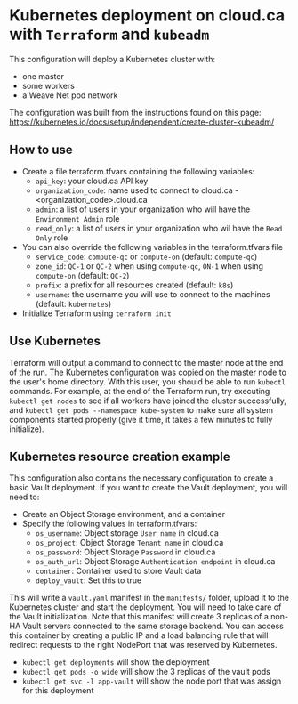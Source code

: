 # Kubernetes deployment on cloud.ca with `Terraform` and `kubeadm`

This configuration will deploy a Kubernetes cluster with:
- one master
- some workers
- a Weave Net pod network

The configuration was built from the instructions found on this page:
https://kubernetes.io/docs/setup/independent/create-cluster-kubeadm/

## How to use

- Create a file terraform.tfvars containing the following variables:
  - `api_key`: your cloud.ca API key
  - `organization_code`: name used to connect to cloud.ca - \<organization_code>.cloud.ca
  - `admin`: a list of users in your organization who will have the `Environment Admin` role
  - `read_only`: a list of users in your organization who wil have the `Read Only` role
- You can also override the following variables in the terraform.tfvars file
  - `service_code`: `compute-qc` or `compute-on` (default: `compute-qc`)
  - `zone_id`: `QC-1` or `QC-2` when using `compute-qc`, `ON-1` when using `compute-on` (default: `QC-2`)
  - `prefix`: a prefix for all resources created (default: `k8s`)
  - `username`: the username you will use to connect to the machines (default: `kubernetes`)
- Initialize Terraform using `terraform init`

## Use Kubernetes

Terraform will output a command to connect to the master node at the end of the run.
The Kubernetes configuration was copied on the master node to the user's home directory.
With this user, you should be able to run `kubectl` commands. For example, at the end of
the Terraform run, try executing `kubectl get nodes` to see if all workers have joined
the cluster successfully, and `kubectl get pods --namespace kube-system` to make sure all
system components started properly (give it time, it takes a few minutes to fully
initialize).

## Kubernetes resource creation example

This configuration also contains the necessary configuration to create a basic Vault deployment.
If you want to create the Vault deployment, you will need to:
- Create an Object Storage environment, and a container
- Specify the following values in terraform.tfvars:
  - `os_username`: Object storage `User name` in cloud.ca
  - `os_project`: Object Storage `Tenant name` in cloud.ca
  - `os_password`: Object Storage `Password` in cloud.ca
  - `os_auth_url`: Object Storage `Authentication endpoint` in cloud.ca
  - `container`: Container used to store Vault data
  - `deploy_vault`: Set this to true

This will write a `vault.yaml` manifest in the `manifests/` folder, upload it to the
Kubernetes cluster and start the deployment. You will need to take care of the Vault
initialization. Note that this manifest will create 3 replicas of a non-HA Vault servers
connected to the same storage backend. You can access this container by creating a public IP and a
load balancing rule that will redirect requests to the right NodePort that was reserved by Kubernetes.

- `kubectl get deployments` will show the deployment
- `kubectl get pods -o wide` will show the 3 replicas of the vault pods
- `kubectl get svc -l app-vault` will show the node port that was assign for this deployment
